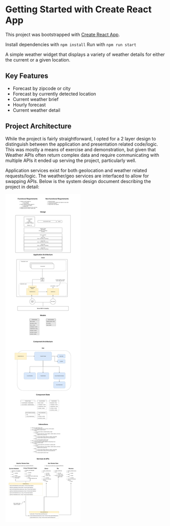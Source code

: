 # Getting Started with Create React App

This project was bootstrapped with [Create React App](https://github.com/facebook/create-react-app).

Install dependencies with `npm install`
Run with `npm run start`

A simple weather widget that displays a variety of weather details for either the current or a given location.

## Key Features

- Forecast by zipcode or city
- Forecast by currently detected location
- Current weather brief
- Hourly forecast
- Current weather detail

## Project Architecture

While the project is fairly straightforward, I opted for a 2 layer design to distinguish between
the application and presentation related code/logic. This was mostly a means of exercise and demonstration,
but given that Weather APIs often return complex data and require communicating with multiple APIs it ended up serving the project, particularly well.

Application services exist for both geolocation and weather related requests/logic. The weather/geo services are interfaced to allow for swapping APIs. Below is the system design document describing the project in detail:

![weather-widget_front-end-system-design.jpg](documentation-resources%2Fweather-widget_front-end-system-design.jpg)
